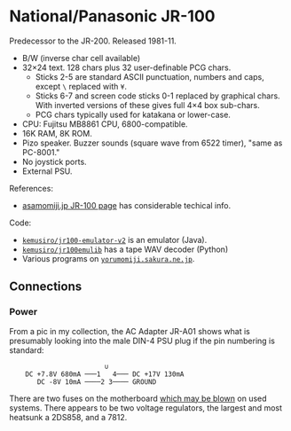 National/Panasonic JR-100
=========================

Predecessor to the JR-200. Released 1981-11.

- B/W (inverse char cell available)
- 32×24 text. 128 chars plus 32 user-definable PCG chars.
  - Sticks 2-5 are standard ASCII punctuation, numbers and caps,
    except `\` replaced with `¥`.
  - Sticks 6-7 and screen code sticks 0-1 replaced by graphical chars.
    With inverted versions of these gives full 4×4 box sub-chars.
  - PCG chars typically used for katakana or lower-case.
- CPU: Fujitsu MB8861 CPU, 6800-compatible.
- 16K RAM, 8K ROM.
- Pizo speaker. Buzzer sounds (square wave from 6522 timer), "same as PC-8001."
- No joystick ports.
- External PSU.

References:
- [asamomiji.jp JR-100 page][asa] has considerable techical info.

Code:
- [`kemusiro/jr100-emulator-v2`][emuv2] is an emulator (Java).
- [`kemusiro/jr100emulib`][emulib] has a tape WAV decoder (Python)
- Various programs on [`yorumomiji.sakura.ne.jp`][yoru].


Connections
-----------

### Power

From a pic in my collection, the AC Adapter JR-A01 shows what is presumably
looking into the male DIN-4 PSU plug if the pin numbering is standard:

                            ∪
        DC +7.8V 680mA ───1   4─── DC +17V 130mA
           DC -8V 10mA ────2 3──── GROUND

There are two fuses on the motherboard [which may be blown][yakyu-ken] on
used systems. There appears to be two voltage regulators, the largest and
most heatsunk a 2DS858, and a 7812.



<!-------------------------------------------------------------------->
[asa]: http://asamomiji.jp/contents/documents/retropc/jr100
[emulib]: https://github.com/kemusiro/jr100emulib/tree/master/jr100emulib
[emuv2]: https://github.com/kemusiro/jr100-emulator-v2
[yakyu-ken]: https://yakyu-ken.hateblo.jp/entry/2020/09/22/000355
[yoru]: https://yorumomiji.sakura.ne.jp/contents/jr-100-emulator
